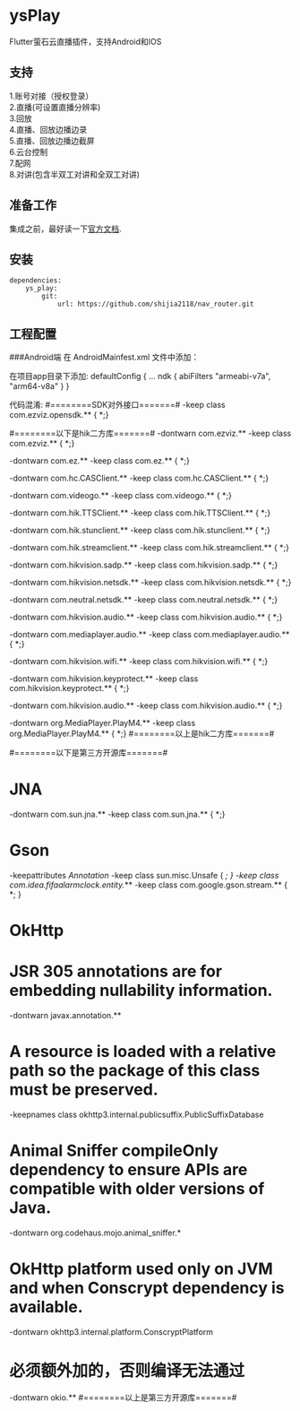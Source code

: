 # ysPlay

Flutter萤石云直播插件，支持Android和IOS

## 支持
1.账号对接（授权登录）  
2.直播(可设置直播分辨率)  
3.回放  
4.直播、回放边播边录  
5.直播、回放边播边截屏  
6.云台控制  
7.配网  
8.对讲(包含半双工对讲和全双工对讲)  

## 准备工作
集成之前，最好读一下[官方文档](http://open.ys7.com/help/36).

## 安装
    dependencies:
        ys_play: 
            git:
                url: https://github.com/shijia2118/nav_router.git


## 工程配置
###Android端
在 AndroidMainfest.xml 文件中添加：
<!-- 基础功能所需权限 -->
<uses-permission android:name="android.permission.INTERNET" />
<uses-permission android:name="android.permission.READ_PHONE_STATE" />
<!-- 配网所需权限 -->
<uses-permission android:name="android.permission.INTERNET" />
<uses-permission android:name="android.permission.CHANGE_NETWORK_STATE" />
<uses-permission android:name="android.permission.ACCESS_WIFI_STATE" />
<uses-permission android:name="android.permission.CHANGE_WIFI_STATE" />
<uses-permission android:name="android.permission.ACCESS_FINE_LOCATION" />
<uses-permission android:name="android.permission.ACCESS_NETWORK_STATE" />
<uses-permission android:name="android.permission.CHANGE_WIFI_MULTICAST_STATE" />
<!-- 读取权限 选择本地相册-->
<uses-permission android:name="android.permission.READ_EXTERNAL_STORAGE" />
<!-- 存入权限 需要把拍摄的照片或视频存入-->
<uses-permission android:name="android.permission.WRITE_EXTERNAL_STORAGE" />
<uses-permission android:name="android.permission.WAKE_LOCK"/>
<!-- 网络定位 -->
<uses-permission android:name="android.permission.ACCESS_COARSE_LOCATION"/>
<!-- 麦克风权限-->
<uses-permission android:name="android.permission.RECORD_AUDIO"/>
<uses-permission android:name="android.permission.MODIFY_AUDIO_SETTINGS"/>

在项目app目录下添加:
defaultConfig {
       ...
        ndk {
            abiFilters "armeabi-v7a", "arm64-v8a"
        }
}

代码混淆:
#========SDK对外接口=======#
-keep class com.ezviz.opensdk.** { *;}

#========以下是hik二方库=======#
-dontwarn com.ezviz.**
-keep class com.ezviz.** { *;}

-dontwarn com.ez.**
-keep class com.ez.** { *;}

-dontwarn com.hc.CASClient.**
-keep class com.hc.CASClient.** { *;}

-dontwarn com.videogo.**
-keep class com.videogo.** { *;}

-dontwarn com.hik.TTSClient.**
-keep class com.hik.TTSClient.** { *;}

-dontwarn com.hik.stunclient.**
-keep class com.hik.stunclient.** { *;}

-dontwarn com.hik.streamclient.**
-keep class com.hik.streamclient.** { *;}

-dontwarn com.hikvision.sadp.**
-keep class com.hikvision.sadp.** { *;}

-dontwarn com.hikvision.netsdk.**
-keep class com.hikvision.netsdk.** { *;}

-dontwarn com.neutral.netsdk.**
-keep class com.neutral.netsdk.** { *;}

-dontwarn com.hikvision.audio.**
-keep class com.hikvision.audio.** { *;}

-dontwarn com.mediaplayer.audio.**
-keep class com.mediaplayer.audio.** { *;}

-dontwarn com.hikvision.wifi.**
-keep class com.hikvision.wifi.** { *;}

-dontwarn com.hikvision.keyprotect.**
-keep class com.hikvision.keyprotect.** { *;}

-dontwarn com.hikvision.audio.**
-keep class com.hikvision.audio.** { *;}

-dontwarn org.MediaPlayer.PlayM4.**
-keep class org.MediaPlayer.PlayM4.** { *;}
#========以上是hik二方库=======#

#========以下是第三方开源库=======#
# JNA
-dontwarn com.sun.jna.**
-keep class com.sun.jna.** { *;}

# Gson
-keepattributes *Annotation*
-keep class sun.misc.Unsafe { *; }
-keep class com.idea.fifaalarmclock.entity.***
-keep class com.google.gson.stream.** { *; }

# OkHttp
# JSR 305 annotations are for embedding nullability information.
-dontwarn javax.annotation.**
# A resource is loaded with a relative path so the package of this class must be preserved.
-keepnames class okhttp3.internal.publicsuffix.PublicSuffixDatabase
# Animal Sniffer compileOnly dependency to ensure APIs are compatible with older versions of Java.
-dontwarn org.codehaus.mojo.animal_sniffer.*
# OkHttp platform used only on JVM and when Conscrypt dependency is available.
-dontwarn okhttp3.internal.platform.ConscryptPlatform
# 必须额外加的，否则编译无法通过
-dontwarn okio.**
#========以上是第三方开源库=======#


